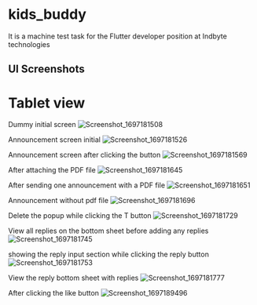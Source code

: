 # kids_buddy

It is a machine test task for the Flutter developer position at Indbyte technologies


## UI Screenshots

# Tablet view

Dummy initial screen
![Screenshot_1697181508](https://github.com/Vineeth-Kolichal/kids-budy-machine-test/assets/92266542/d12bc8ef-93c1-4345-a105-bdb0d9dbb632)

Announcement screen initial
![Screenshot_1697181526](https://github.com/Vineeth-Kolichal/kids-budy-machine-test/assets/92266542/6a086bd9-a3ce-4770-8fdc-8021a820fe0d)

Announcement screen after clicking the button
![Screenshot_1697181569](https://github.com/Vineeth-Kolichal/kids-budy-machine-test/assets/92266542/2aa09921-3031-4f1b-8bda-5694ceb6c462)

After attaching the PDF file
![Screenshot_1697181645](https://github.com/Vineeth-Kolichal/kids-budy-machine-test/assets/92266542/3003b03f-b6c5-4425-9658-b39bca2674bd)

After sending one announcement with a PDF file
![Screenshot_1697181651](https://github.com/Vineeth-Kolichal/kids-budy-machine-test/assets/92266542/9c7d93cb-0b71-4a00-bc56-c452ad180f46)

Announcement without pdf file
![Screenshot_1697181696](https://github.com/Vineeth-Kolichal/kids-budy-machine-test/assets/92266542/1f5da85e-ba8e-4900-80bb-ba3cd860b70c)

Delete the popup while clicking the T button
![Screenshot_1697181729](https://github.com/Vineeth-Kolichal/kids-budy-machine-test/assets/92266542/ee07991c-4950-4a5b-b427-7e18f473f7d9)

View all replies on the bottom sheet before adding any replies
![Screenshot_1697181745](https://github.com/Vineeth-Kolichal/kids-budy-machine-test/assets/92266542/22f6dd59-7b40-4611-9f4d-b47eda427065)

showing the reply input section while clicking the reply button
![Screenshot_1697181753](https://github.com/Vineeth-Kolichal/kids-budy-machine-test/assets/92266542/991b56cd-c9a5-4d53-8ea3-9726497cd4af)

View the reply bottom sheet with replies
![Screenshot_1697181777](https://github.com/Vineeth-Kolichal/kids-budy-machine-test/assets/92266542/ef438ac3-d444-4751-a519-7fa041b5002c)

After clicking the like button
![Screenshot_1697189496](https://github.com/Vineeth-Kolichal/kids-budy-machine-test/assets/92266542/7ad6fa8a-207c-4759-98f4-02c491cfa315)
